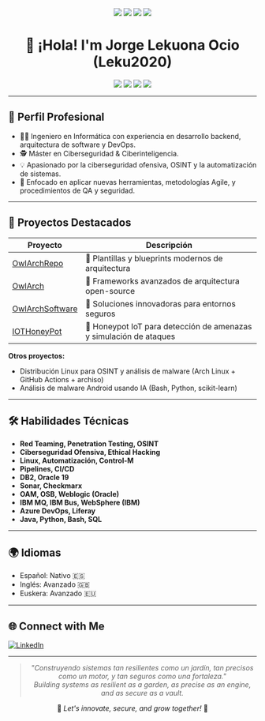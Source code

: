 <!-- Profile README for Leku2020 -->

<div align="center">
  <img src="https://img.shields.io/badge/Software%20Architect-%23007acc.svg?style=for-the-badge&logo=azuredevops&logoColor=white" />
  <img src="https://img.shields.io/badge/Cybersecurity%20MSc-%2300d26a.svg?style=for-the-badge&logo=protonvpn&logoColor=white" />
  <img src="https://img.shields.io/badge/DevOps%20Engineer-%23f7df1e.svg?style=for-the-badge&logo=devops&logoColor=black" />
  <img src="https://img.shields.io/badge/Backend%20Developer-%2300758f.svg?style=for-the-badge&logo=java&logoColor=white" />
</div>

<h1 align="center">👋 ¡Hola! I'm Jorge Lekuona Ocio (Leku2020)</h1>

<p align="center">
  <img src="https://img.shields.io/badge/Cybersecurity-black?style=flat-square&logo=protonvpn&logoColor=white"/>
  <img src="https://img.shields.io/badge/Gardening-green?style=flat-square"/>
  <img src="https://img.shields.io/badge/Mechanics-blue?style=flat-square"/>
  <img src="https://img.shields.io/badge/Linux-Arch-blue?style=flat-square&logo=arch-linux&logoColor=white"/>
</p>

---

## 🌟 Perfil Profesional

- 👨‍💻 Ingeniero en Informática con experiencia en desarrollo backend, arquitectura de software y DevOps.
- 🕵️ Máster en Ciberseguridad & Ciberinteligencia.
- 💡 Apasionado por la ciberseguridad ofensiva, OSINT y la automatización de sistemas.
- 🌱 Enfocado en aplicar nuevas herramientas, metodologías Agile, y procedimientos de QA y seguridad.


---

## 🚀 Proyectos Destacados

| Proyecto | Descripción |
|----------|-------------|
| [OwlArchRepo](https://github.com/Leku2020/OwlArchRepo) | 🦉 Plantillas y blueprints modernos de arquitectura |
| [OwlArch](https://github.com/Leku2020/OwlArch) | 🦉 Frameworks avanzados de arquitectura open-source |
| [OwlArchSoftware](https://github.com/Leku2020/OwlArchSoftware) | 🦉 Soluciones innovadoras para entornos seguros |
| [IOTHoneyPot](https://github.com/Leku2020/IOTHoneyPot) | 🍯 Honeypot IoT para detección de amenazas y simulación de ataques |

**Otros proyectos:**  
- Distribución Linux para OSINT y análisis de malware (Arch Linux + GitHub Actions + archiso)
- Análisis de malware Android usando IA (Bash, Python, scikit-learn)

---

## 🛠️ Habilidades Técnicas

- **Red Teaming, Penetration Testing, OSINT**
- **Ciberseguridad Ofensiva, Ethical Hacking**
- **Linux, Automatización, Control-M**
- **Pipelines, CI/CD**
- **DB2, Oracle 19**
- **Sonar, Checkmarx**
- **OAM, OSB, Weblogic (Oracle)**
- **IBM MQ, IBM Bus, WebSphere (IBM)**
- **Azure DevOps, Liferay**
- **Java, Python, Bash, SQL**

---

## 🌍 Idiomas

- Español: Nativo 🇪🇸
- Inglés: Avanzado 🇬🇧
- Euskera: Avanzado 🇪🇺

---

## 🌐 Connect with Me

[![LinkedIn](https://img.shields.io/badge/-Jorge%20Lekuona%20Ocio-blue?style=for-the-badge&logo=linkedin&logoColor=white)](https://www.linkedin.com/in/jorge-lekuona-ocio)

---

<div align="center">

> _"Construyendo sistemas tan resilientes como un jardín, tan precisos como un motor, y tan seguros como una fortaleza."_  
> _Building systems as resilient as a garden, as precise as an engine, and as secure as a vault._

🌟 _Let's innovate, secure, and grow together!_ 🌟

</div>
